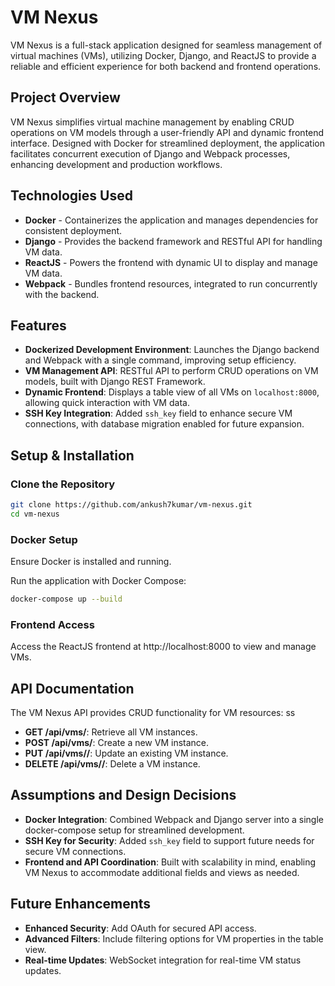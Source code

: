 # VM Nexus

VM Nexus is a full-stack application designed for seamless management of virtual machines (VMs), utilizing Docker, Django, and ReactJS to provide a reliable and efficient experience for both backend and frontend operations.

## Project Overview

VM Nexus simplifies virtual machine management by enabling CRUD operations on VM models through a user-friendly API and dynamic frontend interface. Designed with Docker for streamlined deployment, the application facilitates concurrent execution of Django and Webpack processes, enhancing development and production workflows.

## Technologies Used
 
- **Docker** - Containerizes the application and manages dependencies for consistent deployment.
- **Django** - Provides the backend framework and RESTful API for handling VM data.
- **ReactJS** - Powers the frontend with dynamic UI to display and manage VM data.
- **Webpack** - Bundles frontend resources, integrated to run concurrently with the backend.
 
## Features

- **Dockerized Development Environment**: Launches the Django backend and Webpack with a single command, improving setup efficiency.
- **VM Management API**: RESTful API to perform CRUD operations on VM models, built with Django REST Framework.
- **Dynamic Frontend**: Displays a table view of all VMs on `localhost:8000`, allowing quick interaction with VM data.
- **SSH Key Integration**: Added `ssh_key` field to enhance secure VM connections, with database migration enabled for future expansion.

## Setup & Installation

### Clone the Repository

```bash
git clone https://github.com/ankush7kumar/vm-nexus.git
cd vm-nexus
```

### Docker Setup

Ensure Docker is installed and running.

Run the application with Docker Compose:

```bash
docker-compose up --build
```

### Frontend Access

Access the ReactJS frontend at http://localhost:8000 to view and manage VMs.

## API Documentation

The VM Nexus API provides CRUD functionality for VM resources:
ss
- **GET /api/vms/**: Retrieve all VM instances.
- **POST /api/vms/**: Create a new VM instance.
- **PUT /api/vms/<id>/**: Update an existing VM instance.
- **DELETE /api/vms/<id>/**: Delete a VM instance.

## Assumptions and Design Decisions

- **Docker Integration**: Combined Webpack and Django server into a single docker-compose setup for streamlined development.
- **SSH Key for Security**: Added `ssh_key` field to support future needs for secure VM connections.
- **Frontend and API Coordination**: Built with scalability in mind, enabling VM Nexus to accommodate additional fields and views as needed.

## Future Enhancements

- **Enhanced Security**: Add OAuth for secured API access.
- **Advanced Filters**: Include filtering options for VM properties in the table view.
- **Real-time Updates**: WebSocket integration for real-time VM status updates.
